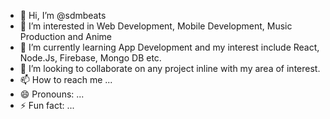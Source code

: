 - 👋 Hi, I’m @sdmbeats
- 👀 I’m interested in Web Development, Mobile Development, Music Production and Anime
- 🌱 I’m currently learning App Development and my interest include React, Node.Js, Firebase, Mongo DB etc.
- 💞️ I’m looking to collaborate on any project inline with my area of interest.
- 📫 How to reach me ...
- 😄 Pronouns: ...
- ⚡ Fun fact: ...

<!---
sdmbeats/sdmbeats is a ✨ special ✨ repository because its `README.md` (this file) appears on your GitHub profile.
You can click the Preview link to take a look at your changes.
--->
